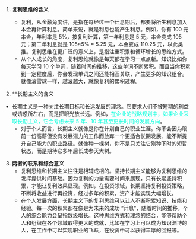 1. **复利思维的含义**
     * 复利，从金融角度讲，是指在每经过一个计息期后，都要将所生利息加入本金再计算利息。简单来说，就是利息也能产生利息。例如，你有 100 元本金，年利率是 5%，按复利计算，第一年利息是 5 元，本金变成 105 元；第二年利息就是 105×5% = 5.25 元，本金变成 110.25 元，以此类推。复利思维在更广泛的意义上，是指注重积累和循环增长的思维方式。
     * 从个人成长的角度，复利思维就像是每天都在学习一点点新。知识比如你每天学习 10 个单词，随着时间的推移，这些单词不断累积。而且当你积累到一定程度后，你会发现单词之间还能相互关联，产生更多的知识组合。就像滚雪球一样，越滚越大，就像复利的累积过程。

  2. **长期主义的含义
 * 长期主义是一种关注长期目标和长远发展的理念。它要求人们不被短期的利益或诱惑所左右，而是把眼光放长远。例如，<font color="#00ffdc">在企业的战略规划中，如果企业采取长期主义，它会考虑未来 5 年、10 年甚至更长时间的发展方向</font>。
     * 对于个人而言，长期主义就像是你在计划自己的职业生涯。你不会因为眼前一份高薪但没有发展潜力的工作而放弃一个更适合长期发展、能不断提升自己能力的职业路径。就像种一棵树，你不是只关注它刚种下时的短暂状态，而是期待它多年后长成参天大树。

  3. **两者的联系和综合意义**
     * 复利思维和长期主义往往是相辅成相的。坚持长期主义能够为复利思维的发挥提供时间基础。因为复利的力量需要时间来展现，只有长期坚持积累，才能让复利效果显现。例如，在投资领域，长期坚持复利投资策略，不断将收益进行再投资，经过多年的积累，资产才能实现大幅增长。
     * 在个人发展方面，长期主义下的复利思维可以让人不断积累知识、技能和经验。每一次的积累都在像是为未来的成功 “计息”，随着时间的推移，个人的综合能力会呈指数级增长。这种思维方式和理念的结合，能够帮助个人和组织在各个领域取得更大的成就，比如在学习上可以成为知识渊博的人，在工作中可以实现职业的飞跃，在投资中可以获得丰厚的回报等。